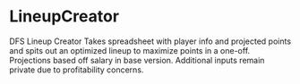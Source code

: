 # LineupCreator
DFS Lineup Creator
Takes spreadsheet with player info and projected points and spits out an optimized lineup to maximize points in a one-off.
Projections based off salary in base version. Additional inputs remain private due to profitability concerns.
